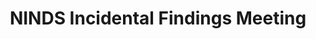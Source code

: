 ---
title: "NINDS Incidental Findings Meeting"
project_id: 
date: 
conference_id: ""
presenters:
   - peter_bandettini
summary: "NINDS Incidental Findings Meeting, Bethesda, MD."
file: /assets/presentations/
filename: 
layout: presentation
---